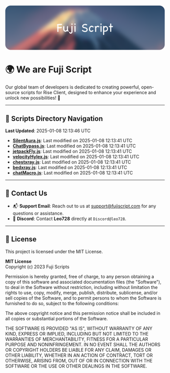 ![Banner](.github/b.webp)

# 🌍 **We are Fuji Script**

Our global team of developers is dedicated to creating powerful, open-source scripts for Rise Client, designed to enhance your experience and unlock new possibilities! 🌟

---
<!-- SCRIPTS_NAVIGATION_START -->
## 📂 **Scripts Directory Navigation**

**Last Updated**: 2025-01-08 12:13:46 UTC

- **[SilentAura.js](scripts/SilentAura.js)**: Last modified on 2025-01-08 12:13:41 UTC
- **[ChatBypass.js](scripts/ChatBypass.js)**: Last modified on 2025-01-08 12:13:41 UTC
- **[jetpackFly.js](scripts/jetpackFly.js)**: Last modified on 2025-01-08 12:13:41 UTC
- **[velocityHylex.js](scripts/velocityHylex.js)**: Last modified on 2025-01-08 12:13:41 UTC
- **[chestxray.js](scripts/chestxray.js)**: Last modified on 2025-01-08 12:13:41 UTC
- **[bedxray.js](scripts/bedxray.js)**: Last modified on 2025-01-08 12:13:41 UTC
- **[chatMacro.js](scripts/chatMacro.js)**: Last modified on 2025-01-08 12:13:41 UTC

<!-- SCRIPTS_NAVIGATION_END -->

---

## 💬 **Contact Us**  
- 📬 **Support Email**: Reach out to us at [support@fujiscript.com](mailto:support@fujiscript.com) for any questions or assistance.  
- 💬 **Discord**: Contact **Leo728** directly at `Discord@leo728`.

---

## 📜 **License**

This project is licensed under the MIT License.  

**MIT License**  
Copyright (c) 2023 Fuji Scripts  

Permission is hereby granted, free of charge, to any person obtaining a copy of this software and associated documentation files (the "Software"), to deal in the Software without restriction, including without limitation the rights to use, copy, modify, merge, publish, distribute, sublicense, and/or sell copies of the Software, and to permit persons to whom the Software is furnished to do so, subject to the following conditions:  

The above copyright notice and this permission notice shall be included in all copies or substantial portions of the Software.  

THE SOFTWARE IS PROVIDED "AS IS", WITHOUT WARRANTY OF ANY KIND, EXPRESS OR IMPLIED, INCLUDING BUT NOT LIMITED TO THE WARRANTIES OF MERCHANTABILITY, FITNESS FOR A PARTICULAR PURPOSE AND NONINFRINGEMENT. IN NO EVENT SHALL THE AUTHORS OR COPYRIGHT HOLDERS BE LIABLE FOR ANY CLAIM, DAMAGES OR OTHER LIABILITY, WHETHER IN AN ACTION OF CONTRACT, TORT OR OTHERWISE, ARISING FROM, OUT OF OR IN CONNECTION WITH THE SOFTWARE OR THE USE OR OTHER DEALINGS IN THE SOFTWARE.  
